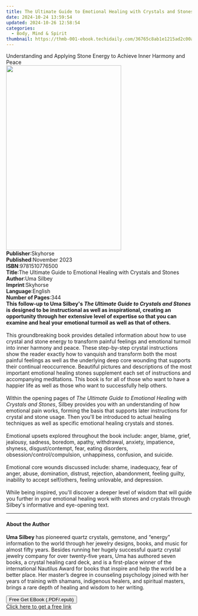 ```yaml
---
title: The Ultimate Guide to Emotional Healing with Crystals and Stones | Free Book
date: 2024-10-24 13:59:54
updated: 2024-10-26 12:58:54
categories:
  - Body, Mind & Spirit
thumbnail: https://thmb-001-ebook.techidaily.com/36765c8ab1e1215ad2c00a138e491b3aec3400028d227338a6619250b18d95f6.jpg
---
```

<main id="book-container">
  <div class="flex flex-col">
    <div class="book-brief flex-1 py-6 px-4 sm:p-6 md:py-10 md:px-8">
      <!-- brief-->
      <div class="book-brief-main">
        Understanding and Applying Stone Energy to Achieve Inner Harmony and
        Peace
      </div>
    </div>
    <div
      class="book-meta-info flex-1 grid gap-4 col-start-1 col-end-3 row-start-1 sm:mb-6 sm:grid-cols-4 lg:gap-6 lg:col-start-2 lg:row-end-6 lg:row-span-6 lg:mb-0"
    >
      <div
        class="book-meta-info-left place-content-center mt-4 p-4 text-sm leading-6 col-start-2 col-span-2 dark:text-slate-400"
      >
        <img
          class="w-full h-500 object-cover rounded-lg sm:h-255 sm:col-span-2 lg:col-span-full"
          src="https://img-001-ebook.techidaily.com/32a39f9b20d2e8c1b2d1a85c8abdfe33b22c85ad5a89c0f9f54bddcebc05ae88.jpg"
          alt=""
          width="312"
          height="500"
        />
      </div>
      <div
        class="book-meta-info-right mt-2 col-start-1 row-start-2 col-span-3 self-center"
      >
        <!-- meta data  -->
        <div class="flex flex-col px-4 md:px-8">
          <div class="flex-1">
            <strong>Publisher</strong>:<span class="px-2">Skyhorse</span>
          </div>
          <div class="flex-1">
            <strong>Published</strong>:<span class="px-2">November 2023</span>
          </div>
          <div class="flex-1">
            <strong>ISBN</strong>:<span class="px-2">9781510776500</span>
          </div>
          <div class="flex-1">
            <strong>Title</strong>:<span class="px-2"
              >The Ultimate Guide to Emotional Healing with Crystals and
              Stones</span
            >
          </div>
          <div class="flex-1">
            <strong>Author</strong>:<span class="px-2">Uma Silbey</span>
          </div>
          <div class="flex-1">
            <strong>Imprint</strong>:<span class="px-2">Skyhorse</span>
          </div>
          <div class="flex-1">
            <strong>Language</strong>:<span class="px-2">English</span>
          </div>
          <div class="flex-1">
            <strong>Number of Pages</strong>:<span class="px-2">344</span>
          </div>
        </div>
      </div>
    </div>
    <div class="book-description flex-1 py-6 px-4 sm:p-6 md:py-10 md:px-8">
      <div class="book-description-main">
        <div accordion-content="" id="description">
          <b
            >This follow-up to Uma Silbey's&nbsp;<i
              >The Ultimate Guide to Crystals and Stones </i
            >is&nbsp;designed to be instructional as well as inspirational,
            creating an opportunity through her extensive level of expertise so
            that you can examine and heal your emotional turmoil as well as that
            of others.</b
          ><br /><br />
          This groundbreaking book provides detailed information about how to
          use crystal and stone energy to transform painful feelings and
          emotional turmoil into inner harmony and peace. These step-by-step
          crystal instructions show the reader exactly how to vanquish and
          transform both the most painful feelings as well as the underlying
          deep core wounding that supports their continual reoccurrence.
          Beautiful pictures and descriptions of the most important emotional
          healing stones supplement each set of instructions and accompanying
          meditations. This book is for all of those who want to have a happier
          life as well as those who want to successfully help others.<br /><br />
          Within the opening pages of&nbsp;<i
            >The Ultimate Guide to Emotional Healing with Crystals and Stones</i
          >, Silbey provides&nbsp;you with an understanding of how emotional
          pain works,&nbsp;forming&nbsp;the basis that supports&nbsp;later
          instructions for crystal and stone usage. Then you'll be introduced
          to&nbsp;actual healing techniques as well as specific emotional
          healing crystals and stones.<br /><br />
          Emotional upsets explored throughout the book include: anger, blame,
          grief, jealousy, sadness, boredom, apathy, withdrawal, anxiety,
          impatience, shyness, disgust/contempt, fear, eating disorders,
          obsession/control/compulsion, unhappiness, confusion, and suicide.<br />
          &nbsp;<br />
          Emotional core wounds discussed include: shame, inadequacy, fear of
          anger, abuse, domination, distrust, rejection, abandonment, feeling
          guilty, inability to accept self/others, feeling unlovable,
          and&nbsp;depression.<br /><br />
          While being inspired, you'll discover&nbsp;a deeper level of wisdom
          that will guide you further in your emotional healing work with stones
          and crystals through Silbey's informative and eye-opening text.
        </div>
        <div class="accordion-fader"></div>
      </div>
    </div>
    <div class="book-excerpts flex-1 py-6 px-4 sm:p-6 md:py-10 md:px-8">
      <!-- excerpts-->
      <div class="book-excerpts-main">
        <hr />
        <h4 class="placeholder placeholder-heading">
          <span>About the Author</span>
        </h4>
        <p>
          <b>Uma Silbey </b>has pioneered quartz crystals, gemstone, and
          “energy” information to the world through her jewelry designs, books,
          and music for almost fifty years. Besides running her hugely
          successful quartz crystal jewelry company for over twenty-five years,
          Uma has authored seven books, a crystal healing card deck, and is a
          first-place winner of the international Nautilus Award for books that
          inspire and help the world be a better place. Her master’s degree in
          counseling psychology joined with her years of training with shamans,
          indigenous healers, and spiritual masters, brings a rare depth of
          healing and wisdom to her writing.
        </p>
      </div>
    </div>
    <div
      class="book-about-author flex-1 py-6 px-4 sm:p-6 md:py-10 md:px-8"
    ></div>
    <div class="book-free-get flex-1 py-6 px-4 sm:p-6 md:py-10 md:px-8">
      <button
        id="btn-free-get"
        class="bg-blue-500 hover:bg-blue-700 text-white font-bold py-2 px-4 rounded"
      >
        Free Get EBook (.PDF/.epub)
      </button>
      <div id="countdown-display" class="px-2 text-lg mt-2"></div>
      <a
        id="free-link"
        class="hidden bg-blue-500 hover:bg-blue-700 text-white font-bold py-2 px-4 rounded"
        href="https://www.ebooks.com/en-us/book/210758873/the-ultimate-guide-to-emotional-healing-with-crystals-and-stones/uma-silbey/"
        target="_blank"
        >Click here to get a free link</a
      >
    </div>
    <script>
      let countdownTime = 0;
      let countdownInterval = null;
      document
        .getElementById('btn-free-get')
        .addEventListener('click', startCountdown);
      function startCountdown() {
        countdownTime = new Date().getTime() + 60000 * 3;
        countdownInterval = setInterval(updateCountdown, 1000);
        document.getElementById('btn-free-get').disabled = true;
        document
          .getElementById('btn-free-get')
          .classList.add('bg-gray-500', 'cursor-not-allowed');
      }
      function updateCountdown() {
        let currentTime = new Date().getTime();
        let timeLeft = countdownTime - currentTime;
        let secondsLeft = Math.floor(timeLeft / 1000);
        document.getElementById('countdown-display').innerHTML =
          `Remaining time: ${secondsLeft} seconds.`;
        if (secondsLeft <= 0) {
          clearInterval(countdownInterval);
          document.getElementById('btn-free-get').classList.add('hidden');
          document.getElementById('free-link').classList.remove('hidden');
          document.getElementById('countdown-display').innerHTML = '';
        }
      }
    </script>
  </div>
</main>
